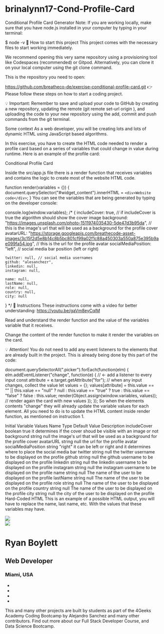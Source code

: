 # brinalynn17-Cond-Profile-Card

Conditional Profile Card Generator
Note: If you are working locally, make sure that you have node.js installed in your computer by typing in your terminal:

$ node -v
🌱 How to start this project
This project comes with the necessary files to start working immediately.

We recommend opening this very same repository using a provisioning tool like Codespaces (recommended) or Gitpod. Alternatively, you can clone it on your local computer using the git clone command.

This is the repository you need to open:

https://github.com/breatheco-de/exercise-conditional-profile-card.git
👉 Please follow these steps on how to start a coding project.

💡 Important: Remember to save and upload your code to GitHub by creating a new repository, updating the remote (git remote set-url origin <your new url>), and uploading the code to your new repository using the add, commit and push commands from the git terminal.

Some context
As a web developer, you will be creating lots and lots of dynamic HTML using JavaScript based algorithms.

In this exercise, you have to create the HTML code needed to render a profile card based on a series of variables that could change in value during runtime. Here is an example of the profile card:

Conditional Profile Card

Inside the src/app.js file there is a render function that receives variables and contains the logic to create most of the website HTML code.

function render(variables = {}) {
  document.querySelector("#widget_content").innerHTML = `<div>Website code</div>`;
}
You can see the variables that are being generated by typing on the developer console:

console.log(window.variables);
/*
{
    includeCover: true, // if includeCover is true the algorithm should show the cover image
    background: "https://images.unsplash.com/photo-1511974035430-5de47d3b95da", // this is the image's url that will be used as a background for the profile cover
    avatarURL: "https://storage.googleapis.com/breathecode-asset-images/3c15f2d5e8b14c8b5bc801cf99a02f1c88a450303a550a875e395b9ae099fa54.jpg", // this is the url for the profile avatar
    socialMediaPosition: "left", // social media bar position (left or right)
    
    twitter: null, // social media usernames
    github: "alesanchezr",
    linkedin: null,
    instagram: null,

    name: null,
    lastName: null,
    role: null,
    country: null,
    city: null
}
*/
📝 Instructions
These instructions come with a video for better understanding: https://youtu.be/gaVm8eyCqlM

Read and understand the render function and the value of the variables variable that it receives.

Change the content of the render function to make it render the variables on the card.

💡 Attention!
You do not need to add any event listeners to the elements that are already built in the project. This is already being done by this part of the code:

document.querySelectorAll(".picker").forEach(function(elm) {
    elm.addEventListener("change", function(e) {
      // <- add a listener to every input
      const attribute = e.target.getAttribute("for"); // when any input changes, collect the value
      let values = {};
      values[attribute] =
        this.value == "" || this.value == "null"
          ? null
          : this.value == "true"
          ? true
          : this.value == "false"
          ? false
          : this.value;
      render(Object.assign(window.variables, values)); // render again the card with new values
    });
  });
So when the elements contents "change" they will already update the variable values for each element. All you need to do is to update the HTML content inside render function, as mentioned on instruction 1.

Initial Variable Values
Name	Type	Default Value	Description
includeCover	boolean	true	it determines if the cover shoud be visible with an image or not
background	string	null	the image's url that will be used as a background for the profile cover
avatarURL	string	null	the url for the profile avatar
socialMediaPosition	string	"right"	it can be left or right and it determines where to place the social media bar
twitter	string	null	the twitter username to be displayed on the profile
github	string	null	the github username to be displayed on the profile
linkedin	string	null	the linkedin username to be displayed on the profile
instagram	string	null	the instagram username to be displayed on the profile
name	string	null	The name of the user to be displayed on the profile
lastName	string	null	The name of the user to be displayed on the profile
role	string	null	The name of the user to be displayed on the profile
country	string	null	The name of the user to be displayed on the profile
city	string	null	the city of the user to be displayed on the profile
Hard-Coded HTML
This is an example of a possible HTML output, you will have to replace the name, last name, etc. With the values that these variables may have.

<div class="widget">
  <div class="cover"><img src="https://the_url.com/for_the_background.png" /></div>
  <img src="https://the_url.com/for_the_image.png" class="photo" />
  <h1>Ryan Boylett</h1>
  <h2>Web Developer</h2>
  <h3>Miami, USA</h3>
  <ul class="position-right">
    <li><a href="https://twitter.com/alesanchezr"><i class="fa fa-twitter"></i></a></li>
    <li><a href="https://github.com/alesanchezr"><i class="fa fa-github"></i></a></li>
    <li><a href="https://linkedin.com/alesanchezr"><i class="fa fa-linkedin"></i></a></li>
    <li><a href="https://instagram.com/alesanchezr"><i class="fa fa-instagram"></i></a></li>
  </ul>
</div>
This and many other projects are built by students as part of the 4Geeks Academy Coding Bootcamp by Alejandro Sanchez and many other contributors. Find out more about our Full Stack Developer Course, and Data Science Bootcamp.
